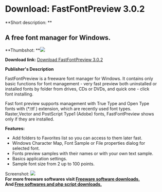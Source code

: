 # Download: FastFontPreview 3.0.2

**Short description: **

## A free font manager for Windows.

  
**Thumbshot: **![](http://www.freewarefiles.com/screenshot/fastfontpreview_md.gif)   
  
**Download link:** [Download FastFontPreview 3.0.2](http://freesoftwares.boysofts.com/FastFontPreview_program_24474.html)  
  

**Publisher's Description**  
  

FastFontPreview is a freeware font manager for Windows. It contains only basic
functions for font management - very fast preview both uninstalled or
installed fonts by folder from drives, CDs or DVDs, and quick one - click font
installing.

Fast font preview supports management with True Type and Open Type fonts with
(*.ttf ) extension, which are recently used font types. Raster,Vector and
PostScript Type1 (Adobe) fonts, FastFontPreview shows only if they are
installed.

**Features:**

  * Add folders to Favorites list so you can access to them later fast. 
  * Windows Character Map, Font Sample or File properties dialog for selected font. 
  * Fonts preview samples with their names or with your own text sample. 
  * Basics application settings. 
  * Sample font size from 2 up to 100 points. 

  
  
Screenshot: ![](http://www.freewarefiles.com/screenshot/fastfontpreview.gif)  
**For more freeware softwares visit [Freeware software downloads.](http://freesoftwares.boysofts.com/)**   
**And [Free softwares and php script downloads.](http://www.boysofts.com/)**

